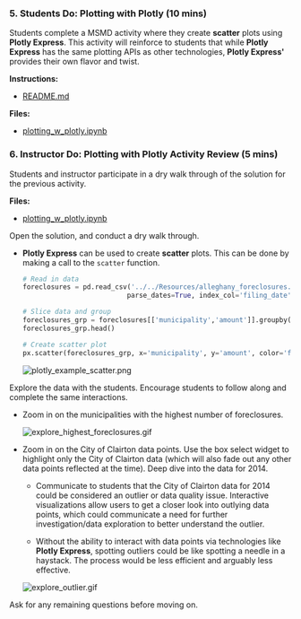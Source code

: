 ### 5. Students Do: Plotting with Plotly (10 mins)

Students complete a MSMD activity where they create **scatter** plots using **Plotly Express**. This activity will reinforce to students that while **Plotly Express** has the same plotting APIs as other technologies, **Plotly Express'** provides their own flavor and twist.

**Instructions:**

* [README.md](Activities/05-Stu_Plotting_w_Plotly/README.md)

**Files:**

* [plotting_w_plotly.ipynb](Activities/05-Stu_Plotting_w_Plotly/Unsolved/Core/plotting_w_plotly.ipynb)

### 6. Instructor Do: Plotting with Plotly Activity Review (5 mins)

Students and instructor participate in a dry walk through of the solution for the previous activity.

**Files:**

* [plotting_w_plotly.ipynb](Activities/05-Stu_Plotting_w_Plotly/Solved/Core/plotting_w_plotly.ipynb)

Open the solution, and conduct a dry walk through.

* **Plotly Express** can be used to create **scatter** plots. This can be done by making a call to the `scatter` function.

  ```python
  # Read in data
  foreclosures = pd.read_csv('../../Resources/alleghany_foreclosures.csv', infer_datetime_format= True,
                            parse_dates=True, index_col='filing_date')

  # Slice data and group
  foreclosures_grp = foreclosures[['municipality','amount']].groupby([foreclosures.index.year,'municipality']).count().reset_index()
  foreclosures_grp.head()

  # Create scatter plot
  px.scatter(foreclosures_grp, x='municipality', y='amount', color='filing_date')
  ```

    ![plotly_example_scatter.png](Activities/05-Stu_Plotting_w_Plotly/Images/plotly_example_scatter.png)

Explore the data with the students. Encourage students to follow along and complete the same interactions.

* Zoom in on the municipalities with the highest number of foreclosures.

  ![explore_highest_foreclosures.gif](Images/explore_highest_foreclosures.gif)

* Zoom in on the City of Clairton data points. Use the box select widget to highlight only the City of Clairton data (which will also fade out any other data points reflected at the time). Deep dive into the data for 2014.

  * Communicate to students that the City of Clairton data for 2014 could be considered an outlier or data quality issue. Interactive visualizations allow users to get a closer look into outlying data points, which could communicate a need for further investigation/data exploration to better understand the outlier.

  * Without the ability to interact with data points via technologies like **Plotly Express**, spotting outliers could be like spotting a needle in a haystack. The process would be less efficient and arguably less effective.

  ![explore_outlier.gif](Images/explore_outlier.gif)

Ask for any remaining questions before moving on.
